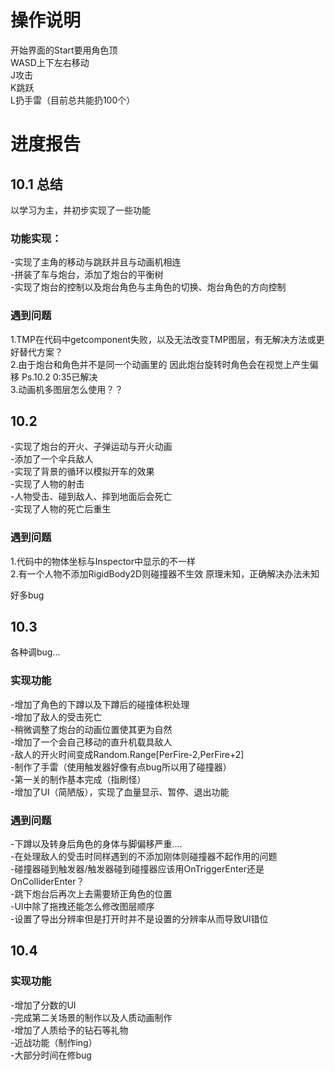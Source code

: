 # 操作说明  
开始界面的Start要用角色顶  
WASD上下左右移动  
J攻击  
K跳跃  
L扔手雷（目前总共能扔100个）  

# 进度报告
## 10.1 总结
以学习为主，并初步实现了一些功能

### 功能实现：
-实现了主角的移动与跳跃并且与动画机相连  
-拼装了车与炮台，添加了炮台的平衡树  
-实现了炮台的控制以及炮台角色与主角色的切换、炮台角色的方向控制  

### 遇到问题  
1.TMP在代码中getcomponent失败，以及无法改变TMP图层，有无解决方法或更好替代方案？  
2.由于炮台和角色并不是同一个动画里的 因此炮台旋转时角色会在视觉上产生偏移    Ps.10.2 0:35已解决   
3.动画机多图层怎么使用？？  


  
  
## 10.2  
-实现了炮台的开火、子弹运动与开火动画  
-添加了一个伞兵敌人  
-实现了背景的循环以模拟开车的效果  
-实现了人物的射击  
-人物受击、碰到敌人、摔到地面后会死亡  
-实现了人物的死亡后重生  





### 遇到问题  
1.代码中的物体坐标与Inspector中显示的不一样  
2.有一个人物不添加RigidBody2D则碰撞器不生效 原理未知，正确解决办法未知  
  
  好多bug  
## 10.3  
各种调bug...  
### 实现功能  
-增加了角色的下蹲以及下蹲后的碰撞体积处理  
-增加了敌人的受击死亡  
-稍微调整了炮台的动画位置使其更为自然  
-增加了一个会自己移动的直升机载具敌人  
-敌人的开火时间变成Random.Range[PerFire-2,PerFire+2]  
-制作了手雷（使用触发器好像有点bug所以用了碰撞器）  
-第一关的制作基本完成（指刷怪）  
-增加了UI（简陋版），实现了血量显示、暂停、退出功能  





### 遇到问题  
-下蹲以及转身后角色的身体与脚偏移严重....  
-在处理敌人的受击时同样遇到的不添加刚体则碰撞器不起作用的问题  
-碰撞器碰到触发器/触发器碰到碰撞器应该用OnTriggerEnter还是OnColliderEnter？  
-跳下炮台后再次上去需要矫正角色的位置  
-UI中除了拖拽还能怎么修改图层顺序  
-设置了导出分辨率但是打开时并不是设置的分辨率从而导致UI错位  

## 10.4  
### 实现功能  
-增加了分数的UI  
-完成第二关场景的制作以及人质动画制作  
-增加了人质给予的钻石等礼物  
-近战功能（制作ing）  
-大部分时间在修bug  






